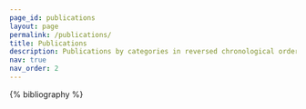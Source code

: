 ```yaml
---
page_id: publications
layout: page
permalink: /publications/
title: Publications
description: Publications by categories in reversed chronological order. generated by jekyll-scholar.
nav: true
nav_order: 2
---
```


<!-- _pages/publications.md -->
<div class="publications">

{% bibliography %}

</div>
